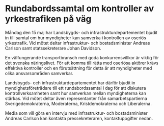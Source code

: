 # Rundabordssamtal om kontroller av yrkestrafiken på väg

Måndag den 15 maj har Landsbygds- och infrastrukturdepartementet bjudit in till samtal om hur myndigheter kan samverka i kontrollen av oseriös yrkestrafik. Vid mötet deltar infrastruktur- och bostadsminister Andreas Carlson samt statssekreterare Johan Davidson.

En välfungerande transportbransch med goda konkurrensvillkor är viktig för det svenska näringslivet. För att komma till rätta med oseriösa aktörer krävs effektiva kontroller och en förutsättning för detta är att myndigheter med olika ansvarsområden samverkar.

Landsbygds- och infrastrukturdepartementet har därför bjudit in myndighetsföreträdare till ett rundabordssamtal i dag för att diskutera kontrollverksamheten samt hur samverkan mellan myndigheterna kan stärkas. Vid mötet deltar även representanter från samarbetspartierna Sverigedemokraterna, Moderaterna, Kristdemokraterna och Liberalerna.

Media som vill göra en intervju med infrastruktur- och bostadsminister Andreas Carlson kan kontakta pressekreteraren, kontaktuppgifter nedan.
